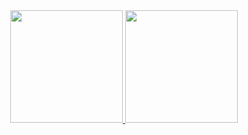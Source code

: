 

<div align="center">
  <a href="https://github.com/jonasccosta">
  <img height="180em" src="https://github-readme-stats.vercel.app/api?username=jonasccosta&show_icons=true&theme=midnight-purple&include_all_commits=true&count_private=true"/>
  <img height="180em" src="https://github-readme-stats.vercel.app/api/top-langs/?username=jonasccosta&layout=compact&langs_count=6&theme=midnight-purple&count_private=true"/>
</div>
  
